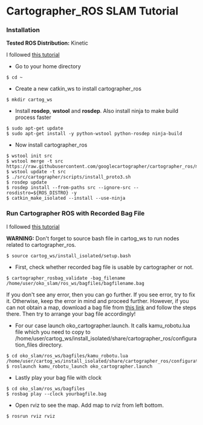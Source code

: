 # Cartographer_ROS SLAM Tutorial

### Installation

**Tested ROS Distribution:** Kinetic

I followed [this tutorial](https://google-cartographer-ros.readthedocs.io/en/latest/compilation.html#building-installation)

* Go to your home directory
```
$ cd ~
```
* Create a new catkin_ws to install cartographer_ros
```
$ mkdir cartog_ws
```
* Install **rosdep**, **wstool** and **rosdep**. Also install ninja to make build process faster
```
$ sudo apt-get update
$ sudo apt-get install -y python-wstool python-rosdep ninja-build
```
* Now install cartographer_ros
```
$ wstool init src
$ wstool merge -t src https://raw.githubusercontent.com/googlecartographer/cartographer_ros/master/cartographer_ros.rosinstall
$ wstool update -t src
$ ./src/cartographer/scripts/install_proto3.sh
$ rosdep update
$ rosdep install --from-paths src --ignore-src --rosdistro=${ROS_DISTRO} -y
$ catkin_make_isolated --install --use-ninja
```

### Run Cartographer ROS with Recorded Bag File
I followed [this tutorial](https://google-cartographer-ros.readthedocs.io/en/latest/your_bag.html)

**WARNING:** Don't forget to source bash file in cartog_ws to run nodes related to cartographer_ros.
```
$ source cartog_ws/install_isolated/setup.bash
```

* First, check whether recorded bag file is usable by cartographer or not.
```
$ cartographer_rosbag_validate -bag_filename /home/user/oko_slam/ros_ws/bagfiles/bagfilename.bag
```
If you don't see any error, then you can go further. If you see error, try to fix it. Otherwise, keep the error in mind and proceed further. However, if you can not obtain a map, download a bag file from [this link](https://google-cartographer-ros.readthedocs.io/en/latest/demos.html) and follow the steps there. Then try to arrange your bag file accordingly!
* For our case launch oko_cartographer.launch. It calls kamu_robotu.lua file which you need to copy to /home/user/cartog_ws/install_isolated/share/cartographer_ros/configuration_files directory. 
```
$ cd oko_slam/ros_ws/bagfiles/kamu_robotu.lua /home/user/cartog_ws/install_isolated/share/cartographer_ros/configuration_files
$ roslaunch kamu_robotu_launch oko_cartographer.launch
```
* Lastly play your bag file with clock
```
$ cd oko_slam/ros_ws/bagfiles
$ rosbag play --clock yourbagfile.bag
```
* Open rviz to see the map. Add map to rviz from left bottom.
```
$ rosrun rviz rviz
```




